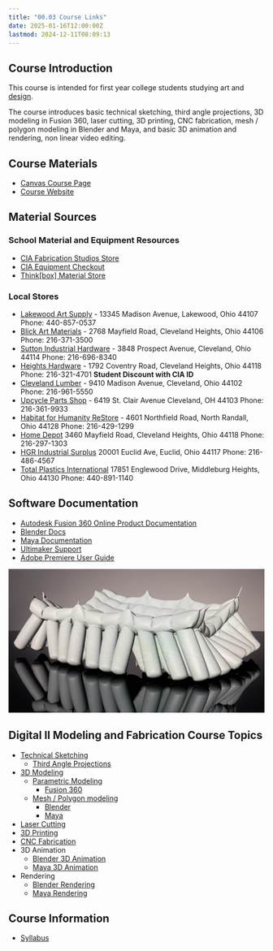 ```yaml
---
title: "00.03 Course Links"
date: 2025-01-16T12:00:00Z
lastmod: 2024-12-11T08:09:13
---
```


## Course Introduction

This course is intended for first year college students studying art and [design](../../../../art-faq/design.md).

The course introduces basic technical sketching, third angle projections, 3D modeling in Fusion 360, laser cutting, 3D printing, CNC fabrication, mesh / polygon modeling in Blender and Maya, and basic 3D animation and rendering, non linear video editing.

## Course Materials

- [Canvas Course Page](https://cia.instructure.com/courses/1202)
- [Course Website](https://whatmakeart.com/courses/modeling-and-fabrication/2024-spring/)

## Material Sources

### School Material and Equipment Resources

- [CIA Fabrication Studios Store](https://my.cia.edu/ICS/Departments/CIA_Store/Fabrication_Studios/)
- [CIA Equipment Checkout](https://cia.webcheckout.net/sso/patron#!/center/1)
- [Think\[box\] Material Store](https://case.edu/thinkbox/equipment/materials-and-supplies)

### Local Stores

- [Lakewood Art Supply](https://lakewoodartsupply.godaddysites.com/) - 13345 Madison Avenue, Lakewood, Ohio 44107 Phone: 440-857-0537
- [Blick Art Materials](https://www.dickblick.com/) - 2768 Mayfield Road, Cleveland Heights, Ohio 44106 Phone: 216-371-3500
- [Sutton Industrial Hardware](https://www.suttonhardware.com/) - 3848 Prospect Avenue, Cleveland, Ohio 44114 Phone: 216-696-8340
- [Heights Hardware](http://www.heightshardware.com/) - 1792 Coventry Road, Cleveland Heights, Ohio 44118 Phone: 216-321-4701 **Student Discount with CIA ID**
- [Cleveland Lumber](https://www.clevelandlumber.com/) - 9410 Madison Avenue, Cleveland, Ohio 44102 Phone: 216-961-5550
- [Upcycle Parts Shop](https://www.upcyclepartsshop.org/) - 6419 St. Clair Avenue Cleveland, OH 44103 Phone: 216-361-9933
- [Habitat for Humanity ReStore](https://www.clevelandhabitat.org/restore/restore.html) - 4601 Northfield Road, North Randall, Ohio 44128 Phone: 216-429-1299
- [Home Depot](https://www.homedepot.com/) 3460 Mayfield Road, Cleveland Heights, Ohio 44118 Phone: 216-297-1303
- [HGR Industrial Surplus](https://hgrinc.com/) 20001 Euclid Ave, Euclid, Ohio 44117 Phone: 216-486-4567
- [Total Plastics International](https://totalplastics.com/) 17851 Englewood Drive, Middleburg Heights, Ohio 44130 Phone: 440-891-1140

## Software Documentation

- [Autodesk Fusion 360 Online Product Documentation](https://help.autodesk.com/view/fusion360/ENU/)
- [Blender Docs](https://docs.blender.org/)
- [Maya Documentation](https://www.autodesk.com/support/technical/article/caas/tsarticles/ts/lC3jaffqnWFyQoLPEPm7n.html)
- [Ultimaker Support](https://support.ultimaker.com/s/)
- [Adobe Premiere User Guide](https://helpx.adobe.com/premiere-pro/user-guide.html)

[![Modeling and Fabrication Course](./2025-modeling-and-fabrication-course-image.jpg)](./2025-modeling-and-fabrication-course-image.jpg)

## Digital II Modeling and Fabrication Course Topics

- [Technical Sketching](../../../../drawing/technical-sketching.md)
  - [Third Angle Projections](../../../../drawing/third-angle-projection.md)
- [3D Modeling](../../../../3d-modeling/3d-modeling.md)
  - [Parametric Modeling](../../../../3d-modeling/parametric-modeling.md)
    - [Fusion 360](../../../../3d-modeling/fusion-360/fusion-360.md)
  - [Mesh / Polygon modeling](../../../../3d-modeling/polygon-mesh-3d-modeling-basics.md)
    - [Blender](../../../../3d-modeling/blender/blender.md)
    - [Maya](../../../../3d-modeling/maya/maya.md)
- [Laser Cutting](../../../../digital-fabrication/laser-cutting/laser-cutting.md)
- [3D Printing](../../../../digital-fabrication/3d-printing/3d-printing.md)
- [CNC Fabrication](../../../../digital-fabrication/cnc/cnc-basics.md)
- 3D Animation
  - [Blender 3D Animation](../../../../3d-modeling/blender/3d-animation-blender.md)
  - [Maya 3D Animation](../../../../3d-modeling/maya/3d-animation-maya.md)
- Rendering
  - [Blender Rendering](../../../../3d-modeling/blender/rendering-basics-blender.md)
  - [Maya Rendering](../../../../3d-modeling/maya/rendering-basics-maya.md)

## Course Information

- [Syllabus](./00-00-3d-modeling-and-fabrication-syllabus.md)
